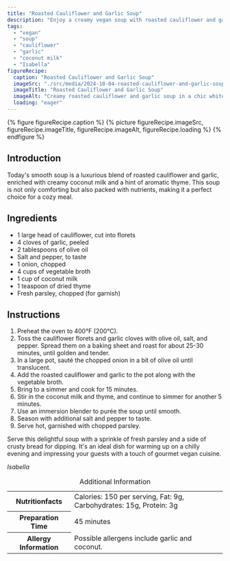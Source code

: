 ```yaml
---
title: "Roasted Cauliflower and Garlic Soup"
description: "Enjoy a creamy vegan soup with roasted cauliflower and garlic, enriched with coconut milk. Perfect for a cozy meal."
tags:
  - "vegan"
  - "soup"
  - "cauliflower"
  - "garlic"
  - "coconut milk"
  - "Isabella"
figureRecipe: 
  caption: "Roasted Cauliflower and Garlic Soup"
  imageSrc: "./src/media/2024-10-04-roasted-cauliflower-and-garlic-soup-8500.png"
  imageTitle: "Roasted Cauliflower and Garlic Soup"
  imageAlt: "Creamy roasted cauliflower and garlic soup in a chic white bowl on a wooden table, garnished with parsley, beside a crusty loaf on a ceramic dish, in natural light."
  loading: "eager"
---
```


{% figure figureRecipe.caption %}
{% picture figureRecipe.imageSrc, figureRecipe.imageTitle, figureRecipe.imageAlt, figureRecipe.loading %}
{% endfigure %}

## Introduction

Today's smooth soup is a luxurious blend of roasted cauliflower and garlic, enriched with creamy coconut milk and a hint of aromatic thyme. This soup is not only comforting but also packed with nutrients, making it a perfect choice for a cozy meal.

## Ingredients

- 1 large head of cauliflower, cut into florets
- 4 cloves of garlic, peeled
- 2 tablespoons of olive oil
- Salt and pepper, to taste
- 1 onion, chopped
- 4 cups of vegetable broth
- 1 cup of coconut milk
- 1 teaspoon of dried thyme
- Fresh parsley, chopped (for garnish)

## Instructions

1. Preheat the oven to 400°F (200°C).
2. Toss the cauliflower florets and garlic cloves with olive oil, salt, and pepper. Spread them on a baking sheet and roast for about 25-30 minutes, until golden and tender.
3. In a large pot, sauté the chopped onion in a bit of olive oil until translucent.
4. Add the roasted cauliflower and garlic to the pot along with the vegetable broth.
5. Bring to a simmer and cook for 15 minutes.
6. Stir in the coconut milk and thyme, and continue to simmer for another 5 minutes.
7. Use an immersion blender to purée the soup until smooth.
8. Season with additional salt and pepper to taste.
9. Serve hot, garnished with chopped parsley.

Serve this delightful soup with a sprinkle of fresh parsley and a side of crusty bread for dipping. It's an ideal dish for warming up on a chilly evening and impressing your guests with a touch of gourmet vegan cuisine.

*Isabella*

<table><caption class='sr-only'>Additional Information</caption><tr><th>Nutritionfacts</th><td>Calories: 150 per serving, Fat: 9g, Carbohydrates: 15g, Protein: 3g&nbsp;</td></tr><tr><th>Preparation Time</th><td>45 minutes&nbsp;</td></tr><tr><th>Allergy Information</th><td>Possible allergens include garlic and coconut.&nbsp;</td></tr></table>

